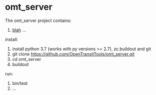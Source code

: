 omt_server
==========

The omt_server project contains:
  1. [blah](README.md) ...

install:
  1. install python 3.7 (works with py versions >= 2.7), zc.buildout and git
  1. git clone https://github.com/OpenTransitTools/omt_server.git
  1. cd omt_server
  1. buildout

run:
  1. bin/test
  1. ...

